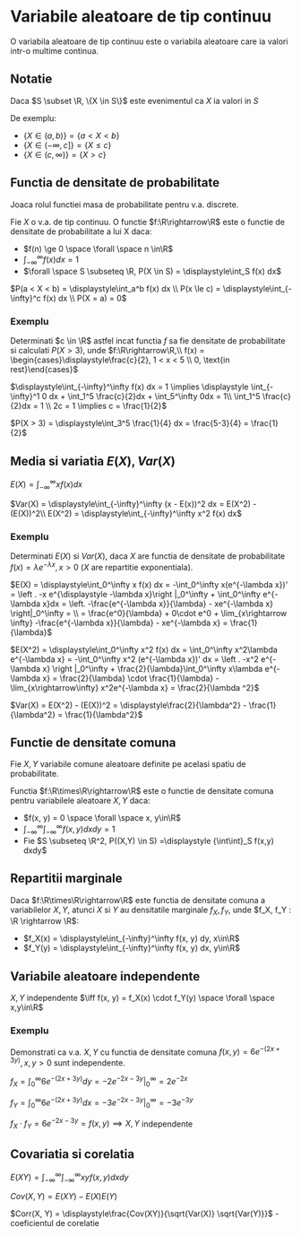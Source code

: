 # Variabile aleatoare de tip continuu

O variabila aleatoare de tip continuu este o variabila aleatoare care ia valori intr-o multime continua.

## Notatie

Daca $S \subset \R, \{X \in S\}$ este evenimentul ca $X$ ia valori in $S$

De exemplu:

- $\{X\in(a,b)\} = \{a < X < b\}$
- $\{X \in (-\infty, c]\} = \{X \le c\}$
- $\{X \in (c, \infty)\} = \{X > c\}$

## Functia de densitate de probabilitate

Joaca rolul functiei masa de probabilitate pentru v.a. discrete.

Fie $X$ o v.a. de tip continuu. O functie $f:\R\rightarrow\R$ este o functie de densitate de probabilitate a lui X daca:

- $f(n) \ge 0 \space \forall \space n \in\R$
- $\displaystyle\int_{-\infty}^\infty f(x) dx = 1$
- $\forall \space S \subseteq \R, P(X \in S) = \displaystyle\int_S f(x) dx$

$P(a < X < b) = \displaystyle\int_a^b f(x) dx \\
P(x \le c) = \displaystyle\int_{-\infty}^c f(x) dx \\
P(X = a) = 0$

### Exemplu

Determinati $c \in \R$ astfel incat functia $f$ sa fie densitate de probabilitate si calculati $P(X > 3)$, unde $f:\R\rightarrow\R,\\ f(x) = \begin{cases}\displaystyle\frac{c}{2}, 1 < x < 5 \\ 0, \text{in rest}\end{cases}$ 

$\displaystyle\int_{-\infty}^\infty f(x) dx = 1 \implies \displaystyle \int_{-\infty}^1 0 dx + \int_1^5 \frac{c}{2}dx + \int_5^\infty 0dx = 1\\
\int_1^5 \frac{c}{2}dx = 1 \\
2c = 1 \implies c = \frac{1}{2}$

$P(X > 3) = \displaystyle\int_3^5 \frac{1}{4} dx = \frac{5-3}{4} = \frac{1}{2}$

## Media si variatia $E(X), Var(X)$

$E(X) = \displaystyle\int_{-\infty}^\infty xf(x) dx$

$Var(X) = \displaystyle\int_{-\infty}^\infty (x - E(x))^2 dx = E(X^2) - (E(X))^2\\
E(X^2) = \displaystyle\int_{-\infty}^\infty x^2 f(x) dx$

### Exemplu

Determinati $E(X)$ si $Var(X)$, daca $X$ are functia de densitate de probabilitate $f(x) = \lambda e^{-\lambda x}, x > 0$ ($X$ are repartitie exponentiala).

$E(X) = \displaystyle\int_0^\infty x f(x) dx = -\int_0^\infty x(e^{-\lambda x})' = \left . -x e^{\displaystyle -\lambda x}\right |_0^\infty + \int_0^\infty e^{-\lambda x}dx = \left. -\frac{e^{-\lambda x}}{\lambda} - xe^{-\lambda x} \right|_0^\infty = \\
= \frac{e^0}{\lambda} + 0\cdot e^0 + \lim_{x\rightarrow \infty} -\frac{e^{-\lambda x}}{\lambda} - xe^{-\lambda x} = \frac{1}{\lambda}$

$E(X^2) = \displaystyle\int_0^\infty x^2 f(x) dx = \int_0^\infty x^2\lambda e^{-\lambda x} = -\int_0^\infty x^2 (e^{-\lambda x})' dx = \left . -x^2 e^{-\lambda x} \right |_0^\infty + \frac{2}{\lambda}\int_0^\infty x\lambda e^{-\lambda x} = \frac{2}{\lambda} \cdot \frac{1}{\lambda} - \lim_{x\rightarrow\infty} x^2e^{-\lambda x} = \frac{2}{\lambda ^2}$

$Var(X) = E(X^2) - (E(X))^2 = \displaystyle\frac{2}{\lambda^2} - \frac{1}{\lambda^2} = \frac{1}{\lambda^2}$

## Functie de densitate comuna

Fie $X, Y$ variabile comune aleatoare definite pe acelasi spatiu de probabilitate.

Functia $f:\R\times\R\rightarrow\R$ este o functie de densitate comuna pentru variabilele aleatoare $X, Y$ daca:

- $f(x, y) = 0 \space \forall \space x, y\in\R$
- $\displaystyle\int_{-\infty}^\infty\int_{-\infty}^\infty f(x,y) dxdy = 1$
- Fie $S \subseteq \R^2, P((X,Y) \in S) =\displaystyle {\int\int}_S f(x,y) dxdy$

## Repartitii marginale

Daca $f:\R\times\R\rightarrow\R$ este functia de densitate comuna a variabilelor $X, Y$, atunci $X$ si $Y$ au densitatile marginale $f_X, f_Y$, unde $f_X, f_Y : \R \rightarrow \R$:

- $f_X(x) = \displaystyle\int_{-\infty}^\infty f(x, y) dy, x\in\R$
- $f_Y(y) = \displaystyle\int_{-\infty}^\infty f(x, y) dx, y\in\R$

## Variabile aleatoare independente

$X, Y$ independente $\iff f(x, y) = f_X(x) \cdot f_Y(y) \space \forall \space x,y\in\R$

### Exemplu

Demonstrati ca v.a. $X, Y$ cu functia de densitate comuna $f(x,y) = 6e^{\displaystyle-(2x + 3y)}, x,y > 0$ sunt independente.

$f_X = \displaystyle\int_0^\infty 6e^{\displaystyle-(2x + 3y)} dy = \left . -2e^{\displaystyle -2x - 3y} \right |_0^\infty = 2e^{\displaystyle -2x}$

$f_Y = \displaystyle\int_0^\infty 6e^{\displaystyle-(2x + 3y)} dx = \left. -3e^{\displaystyle -2x - 3y} \right |_0^\infty = -3e^{\displaystyle-3y}$

$f_X \cdot f_Y = 6e^{-2x -3y} = f(x,y) \implies X,Y$ independente

## Covariatia si corelatia

$E(X Y) = \displaystyle\int_{-\infty}^\infty\int_{-\infty}^\infty x y f(x,y)dxdy$

$Cov(X, Y) = E(X Y) - E(X)E(Y)$

$Corr(X, Y) = \displaystyle\frac{Cov(XY)}{\sqrt{Var(X)} \sqrt{Var(Y)}}$ - coeficientul de corelatie

